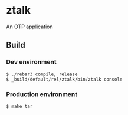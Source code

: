 ztalk
=====

An OTP application

Build
-----

### Dev environment

    $ ./rebar3 compile, release
    $ _build/default/rel/ztalk/bin/ztalk console
    
### Production environment

    $ make tar
